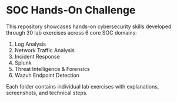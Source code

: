 # SOC Hands-On Challenge

This repository showcases hands-on cybersecurity skills developed through 30 lab exercises across 6 core SOC domains:

1. Log Analysis  
2. Network Traffic Analysis  
3. Incident Response  
4. Splunk  
5. Threat Intelligence & Forensics  
6. Wazuh Endpoint Detection

Each folder contains individual lab exercises with explanations, screenshots, and technical steps.
